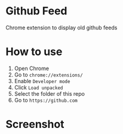 # Github Feed
Chrome extension to display old github feeds

# How to use
1. Open Chrome
2. Go to `chrome://extensions/`
3. Enable `Developer mode`
4. Click `Load unpacked`
5. Select the folder of this repo
6. Go to `https://github.com`

# Screenshot
